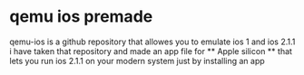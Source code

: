 # qemu ios premade
qemu-ios is a github repository that allowes you to emulate ios 1 and ios 2.1.1 
i have taken that repository and made an app file for ** Apple silicon **
that lets you run ios 2.1.1 on your modern system just by installing an app

